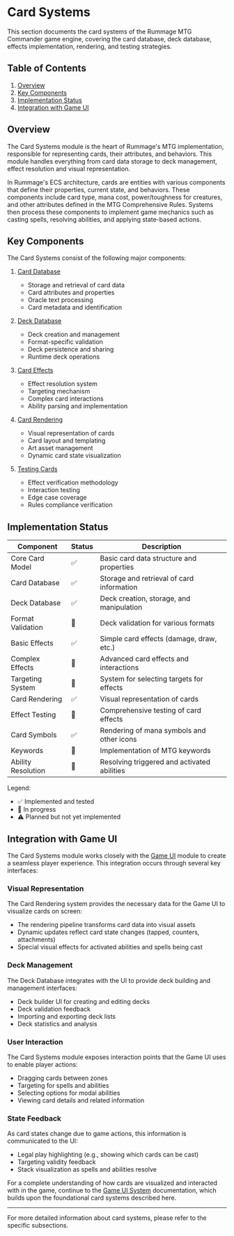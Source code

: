 # Card Systems

This section documents the card systems of the Rummage MTG Commander game engine, covering the card database, deck database, effects implementation, rendering, and testing strategies.

## Table of Contents

1. [Overview](#overview)
2. [Key Components](#key-components)
3. [Implementation Status](#implementation-status)
4. [Integration with Game UI](#integration-with-game-ui)

## Overview

The Card Systems module is the heart of Rummage's MTG implementation, responsible for representing cards, their attributes, and behaviors. This module handles everything from card data storage to deck management, effect resolution and visual representation.

In Rummage's ECS architecture, cards are entities with various components that define their properties, current state, and behaviors. These components include card type, mana cost, power/toughness for creatures, and other attributes defined in the MTG Comprehensive Rules. Systems then process these components to implement game mechanics such as casting spells, resolving abilities, and applying state-based actions.

## Key Components

The Card Systems consist of the following major components:

1. [Card Database](database/index.md)
   - Storage and retrieval of card data
   - Card attributes and properties
   - Oracle text processing
   - Card metadata and identification

2. [Deck Database](deck_database/index.md)
   - Deck creation and management
   - Format-specific validation
   - Deck persistence and sharing
   - Runtime deck operations

3. [Card Effects](effects/index.md)
   - Effect resolution system
   - Targeting mechanism
   - Complex card interactions
   - Ability parsing and implementation

4. [Card Rendering](rendering/index.md)
   - Visual representation of cards
   - Card layout and templating
   - Art asset management
   - Dynamic card state visualization

5. [Testing Cards](testing/index.md)
   - Effect verification methodology
   - Interaction testing
   - Edge case coverage
   - Rules compliance verification

## Implementation Status

| Component | Status | Description |
|-----------|--------|-------------|
| Core Card Model | ✅ | Basic card data structure and properties |
| Card Database | ✅ | Storage and retrieval of card information |
| Deck Database | ✅ | Deck creation, storage, and manipulation |
| Format Validation | 🔄 | Deck validation for various formats |
| Basic Effects | ✅ | Simple card effects (damage, draw, etc.) |
| Complex Effects | 🔄 | Advanced card effects and interactions |
| Targeting System | 🔄 | System for selecting targets for effects |
| Card Rendering | ✅ | Visual representation of cards |
| Effect Testing | 🔄 | Comprehensive testing of card effects |
| Card Symbols | ✅ | Rendering of mana symbols and other icons |
| Keywords | 🔄 | Implementation of MTG keywords |
| Ability Resolution | 🔄 | Resolving triggered and activated abilities |

Legend:
- ✅ Implemented and tested
- 🔄 In progress
- ⚠️ Planned but not yet implemented

## Integration with Game UI

The Card Systems module works closely with the [Game UI](../game_gui/index.md) module to create a seamless player experience. This integration occurs through several key interfaces:

### Visual Representation

The Card Rendering system provides the necessary data for the Game UI to visualize cards on screen:

- The rendering pipeline transforms card data into visual assets
- Dynamic updates reflect card state changes (tapped, counters, attachments)
- Special visual effects for activated abilities and spells being cast

### Deck Management

The Deck Database integrates with the UI to provide deck building and management interfaces:

- Deck builder UI for creating and editing decks
- Deck validation feedback
- Importing and exporting deck lists
- Deck statistics and analysis

### User Interaction

The Card Systems module exposes interaction points that the Game UI uses to enable player actions:

- Dragging cards between zones
- Targeting for spells and abilities
- Selecting options for modal abilities
- Viewing card details and related information

### State Feedback

As card states change due to game actions, this information is communicated to the UI:

- Legal play highlighting (e.g., showing which cards can be cast)
- Targeting validity feedback
- Stack visualization as spells and abilities resolve

For a complete understanding of how cards are visualized and interacted with in the game, continue to the [Game UI System](../game_gui/index.md) documentation, which builds upon the foundational card systems described here.

---

For more detailed information about card systems, please refer to the specific subsections. 